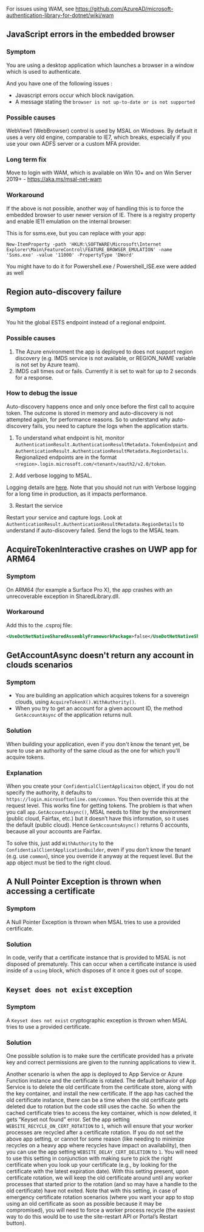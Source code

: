 For issues using WAM, see https://github.com/AzureAD/microsoft-authentication-library-for-dotnet/wiki/wam

## JavaScript errors in the embedded browser

### Symptom

You are using a desktop application which launches a browser in a window which is used to authenticate. 

And you have one of the following issues : 

- Javascript errors occur which block navigation.
- A message stating the `browser is not up-to-date or is not supported`

### Possible causes

WebView1 (WebBrowser) control is used by MSAL on Windows. By default it uses a very old engine, comparable to IE7, which breaks, especially if you use your own ADFS server or a custom MFA provider.

### Long term fix

Move to login with WAM, which is available on Win 10+ and on Win Server 2019+ - https://aka.ms/msal-net-wam 

### Workaround

If the above is not possible, another way of handling this is to force the embedded browser to user newer version of IE. There is a registry property and enable IE11 emulation on the internal browser:

This is for ssms.exe, but you can replace with your app:

```New-ItemProperty -path 'HKLM:\SOFTWARE\Microsoft\Internet Explorer\Main\FeatureControl\FEATURE_BROWSER_EMULATION' -name 'Ssms.exe' -value '11000' -PropertyType 'DWord'```

You might have to do it for Powershell.exe / Powershell_ISE.exe were added as well


## Region auto-discovery failure

### Symptom 

You hit the global ESTS endpoint instead of a regional endpoint. 

### Possible causes

1. The Azure environment the app is deployed to does not support region discovery (e.g. IMDS service is not available, or REGION_NAME variable is not set by Azure team).
2. IMDS call times out or fails. Currently it is set to wait for up to 2 seconds for a response.

### How to debug the issue

Auto-discovery happens once and only once before the first call to acquire token. The outcome is stored in memory and auto-discovery is not attempted again, for performance reasons. So to understand why auto-discovery fails, you need to capture the logs when the application starts. 

1. To understand what endpoint is hit, monitor `AuthenticationResult.AuthenticationResultMetadata.TokenEndpoint` and `AuthenticationResult.AuthenticationResultMetadata.RegionDetails`. Regionalized endpoints are in the format `<region>.login.microsoft.com/<tenant>/oauth2/v2.0/token`.

2. Add verbose logging to MSAL.

Logging details are [here](https://github.com/AzureAD/microsoft-authentication-library-for-dotnet/wiki/logging#add-a-log-callback). Note that you should not run with Verbose logging for a long time in production, as it impacts performance.

3. Restart the service 

Restart your service and capture logs. Look at `AuthenticationResult.AuthenticationResultMetadata.RegionDetails` to understand if auto-discovery failed. Send the logs to the MSAL team. 

## AcquireTokenInteractive crashes on UWP app for ARM64

### Symptom
On ARM64 (for example a Surface Pro X), the app crashes with an unrecoverable exception in SharedLibrary.dll.

### Workaround

Add this to the .csproj file:
```Xml
<UseDotNetNativeSharedAssemblyFrameworkPackage>false</UseDotNetNativeSharedAssemblyFrameworkPackage>
```

## GetAccountAsync doesn't return any account in clouds scenarios

### Symptom

- You are building an application which acquires tokens for a sovereign clouds, using `AcquireTokenX().WithAuthority()`.
- When you try to get an account for a given account ID, the method `GetAccountAsync` of the application returns null.

### Solution

When building your application, even if you don't know the tenant yet, be sure to use an authority of the same cloud as the one for which you'll acquire tokens.

### Explanation
When you create your `ConfidentialClientApplicaiton` object, if you do not specify the authority, it defaults to `https://login.microsoftonline.com/common`. You then override this at the request level. This works fine for getting tokens.
The problem is that when you call `app.GetAccountsAsync()`, MSAL needs to filter by the environment (public cloud, Fairfax, etc.) but it doesn’t have this information, so it uses the default (public cloud). Hence `GetAccountsAsync()` returns 0 accounts, because all your accounts are Fairfax.

To solve this, just add `WithAuthority` to the `ConfidentialClientApplicationBuilder`, even if you don’t know the tenant (e.g. use `common`), since you override it anyway at the request level. But the app object must be tied to the right cloud.

## A Null Pointer Exception is thrown when accessing a certificate

### Symptom
A Null Pointer Exception is thrown when MSAL tries to use a provided certificate.

### Solution

In code, verify that a certificate instance that is provided to MSAL is not disposed of prematurely. This can occur when a certificate instance is used inside of a `using` block, which disposes of it once it goes out of scope.

## `Keyset does not exist` exception

### Symptom
A `Keyset does not exist` cryptographic exception is thrown when MSAL tries to use a provided certificate.

### Solution

One possible solution is to make sure the certificate provided has a private key and correct permissions are given to the running applications to view it.

Another scenario is when the app is deployed to App Service or Azure Function instance and the certificate is rotated. The default behavior of App Service is to delete the old certificate from the certificate store, along with the key container, and install the new certificate. If the app has cached the old certificate instance, there can be a time when the old certificate gets deleted due to rotation but the code still uses the cache. So when the cached certificate tries to access the key container, which is now deleted, it gets “Keyset not found” error.
Set the app setting `WEBSITE_RECYCLE_ON_CERT_ROTATION` to `1`, which will ensure that your worker processes are recycled after a certificate rotation. If you do not set the above app setting, or cannot for some reason (like needing to minimize recycles on a heavy app where recycles have impact on availability), then you can use the app setting `WEBSITE_DELAY_CERT_DELETION` to `1`. You will need to use this setting in conjunction with making sure to pick the right certificate when you look up your certificate (e.g., by looking for the certificate with the latest expiration date). 
With this setting present, upon certificate rotation, we will keep the old certificate around until any worker processes that started prior to the rotation (and so may have a handle to the old certificate) have not exited. Note that with this setting, in case of emergency certificate rotation scenarios (where you want your app to stop using an old certificate as soon as possible because it may be compromised), you will need to force a worker process recycle (the easiest way to do this would be to use the site-restart API or Portal’s Restart button).

